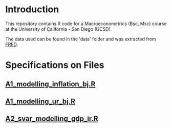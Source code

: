 # Introduction

This repository contains R code for a Macroeconometrics (Bsc, Msc) course at the University of California - San Diego (UCSD).

The data used can be found in the 'data' folder and was extracted from [FRED](https://fred.stlouisfed.org/).

# Specifications on Files

## [A1_modelling_inflation_bj.R](https://github.com/nathaliemayor/Macroeconometrics/blob/main/A1_modelling_inflation_bj.R)

## [A1_modelling_ur_bj.R](https://github.com/nathaliemayor/Macroeconometrics/blob/main/A1_modelling_ur_bj.R)

## [A2_svar_modelling_gdp_ir.R](https://github.com/nathaliemayor/Macroeconometrics/blob/main/A2_svar_modelling_gdp_ir.R)
